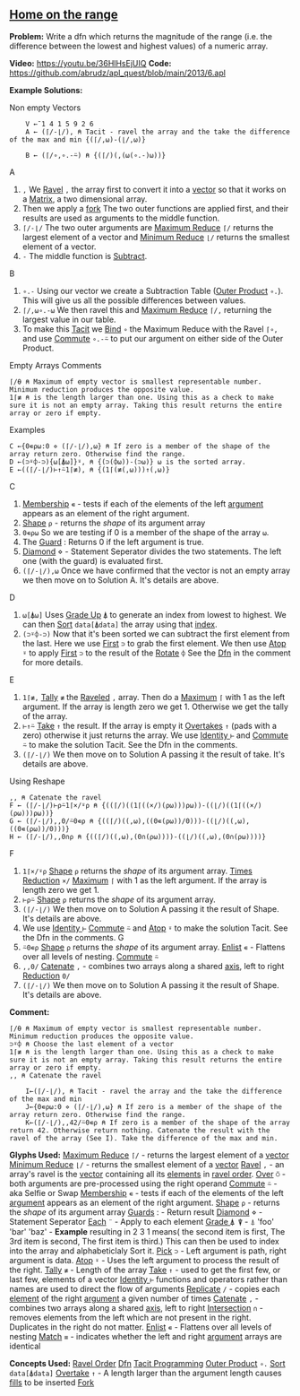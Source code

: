 ## [Home on the range](https://problems.tryapl.org/psets/2013.html?goto=P6_Home_On_The_Range)

**Problem:** Write a dfn which returns the magnitude of the range (i.e. the difference between the lowest and highest values) of a numeric array.

**Video:** https://youtu.be/36HlHsEjUIQ
**Code:** https://github.com/abrudz/apl_quest/blob/main/2013/6.apl

**Example Solutions:**

Non empty Vectors
```APL
	V ←¯1 4 1 5 9 2 6
	A ← (⌈/-⌊/), ⍝ Tacit - ravel the array and the take the difference of the max and min {(⌈/,⍵)-(⌊/,⍵)}
	
	B ← (⌈/∘,∘.-⍨) ⍝ {(⌈/)(,(⍵(∘.-)⍵))}
```

A
1. `,` We [Ravel](https://aplwiki.com/wiki/Ravel) `,` the array first to convert it into a [vector](https://aplwiki.com/wiki/Vector)  so that it works on a [Matrix](https://aplwiki.com/wiki/Rank), a two dimensional array.  
2. Then we apply a [fork](https://aplwiki.com/wiki/Train#3-trains) The two outer functions are applied first, and their results are used as arguments to the middle function.
3. `⌈/-⌊/` The two outer arguments are [Maximum Reduce](https://aplwiki.com/wiki/Maximum) `⌈/`  returns the largest element of a vector and [Minimum Reduce](https://aplwiki.com/wiki/Minimum) `⌊/` returns the smallest element of a vector. 
4. `-` The middle function is [Subtract](https://aplwiki.com/wiki/Subtract). 

B
1.  `∘.-` Using our vector we create a Subtraction Table ([Outer Product](https://aplwiki.com/wiki/Outer_Product) `∘.`). This will give us all the possible differences between values.
2. `⌈/,⍵∘.-⍵` We then ravel this and [Maximum Reduce](https://aplwiki.com/wiki/Maximum) `⌈/,` returning the largest value in our table. 
3. To make this [Tacit](https://aplwiki.com/wiki/Tacit_programming) we [Bind](https://aplwiki.com/wiki/Bind) `∘` the Maximum Reduce with the Ravel `⌈∘,` and use [Commute](https://aplwiki.com/wiki/Commute) `∘.-⍨`  to put our argument on either side of the Outer Product. 

Empty Arrays
Comments
```APL
⌈/⍬ ⍝ Maximum of empty vector is smallest representable number. Minimum reduction produces the opposite value.
1⌈≢ ⍝ is the length larger than one. Using this as a check to make sure it is not an empty array. Taking this result returns the entire array or zero if empty. 
```

Examples
```APL
C ←{0∊⍴⍵:0 ⋄ (⌈/-⌊/),⍵} ⍝ If zero is a member of the shape of the array return zero. Otherwise find the range.
D ←(⊃⍤⌽-⊃){⍵[⍋⍵]}⍤, ⍝ {(⊃(⌽⍵))-(⊃⍵)} ⍵ is the sorted array. 
E ←((⌈/-⌊/)⊢↑⍨1⌈≢), ⍝ {(1⌈(≢(,⍵)))↑(,⍵)}
```

C
1.  [Membership](https://aplwiki.com/wiki/Membership) `∊` - tests if each of the elements of the left [argument](https://aplwiki.com/wiki/Argument "Argument") appears as an element of the right argument. 
2. [Shape](https://aplwiki.com/wiki/Shape) `⍴` - returns the _shape_ of its argument array
3. `0∊⍴⍵` So we are testing if 0 is a member of the shape of the array `⍵`. 
4. The [Guard](https://aplwiki.com/wiki/Dfn#Guards) :  Returns 0 if the left argument is true. 
5.  [Diamond](https://aplwiki.com/wiki/Statement_separator) ⋄ - Statement Seperator divides the two statements. The left one (with the guard) is evaluated first. 
6. `(⌈/-⌊/),⍵` Once we have confirmed that the vector is not an empty array we then move on to Solution A. It's details are above. 

D
1. `⍵[⍋⍵]` Uses [Grade Up](https://aplwiki.com/wiki/Grade) `⍋` to generate an index from lowest to highest. We can then [Sort](https://xpqz.github.io/learnapl/manip.html?highlight=sort#grade-up-down) `data[⍋data]` the array using that [index](https://xpqz.github.io/learnapl/indexing.html#bracket-indexing). 
2. `(⊃⍤⌽-⊃)` Now that it's been sorted we can subtract the first element from the last. Here we use [First](https://aplwiki.com/wiki/First) `⊃`  to grab the first element. We then use [Atop](https://aplwiki.com/wiki/Atop_(operator)) `⍤`  to apply [First](https://aplwiki.com/wiki/First) `⊃` to the result of the [Rotate](https://aplwiki.com/wiki/Rotate) `⌽`  See the [Dfn](https://aplwiki.com/wiki/Dfn) in the comment for more details. 

E
1. `1⌈≢,` [Tally](https://aplwiki.com/wiki/Tally) `≢`  the [Raveled](https://aplwiki.com/wiki/Ravel) `,` array. Then do a [Maximum](https://aplwiki.com/wiki/Maximum) `⌈`  with 1 as the left argument. If the array is length zero we get 1. Otherwise we get the tally of the array.
2. `⊢↑⍨` [Take](https://aplwiki.com/wiki/Take) `↑` the result. If the array is empty it [Overtakes](https://aplwiki.com/wiki/Take#Overtaking) `↑`  (pads with a zero) otherwise it just returns the array. We use [Identity ](https://aplwiki.com/wiki/Identity)`⊢` and [Commute](https://aplwiki.com/wiki/Commute) `⍨` to make the solution Tacit. See the Dfn in the comments. 
3. `(⌈/-⌊/)` We then move on to Solution A passing it the result of take. It's details are above. 

Using Reshape
```APL
,, ⍝ Catenate the ravel
F ← (⌈/-⌊/)⊢⍴⍨1⌈×/⍤⍴ ⍝ {((⌈/)((1⌈((×/)(⍴⍵)))⍴⍵))-((⌊/)((1⌈((×/)(⍴⍵)))⍴⍵))}
G ← (⌈/-⌊/),,0/⍨0∊⍴ ⍝ {((⌈/)((,⍵),((0∊(⍴⍵))/0)))-((⌊/)((,⍵),((0∊(⍴⍵))/0)))}
H ← (⌈/-⌊/),,0∩⍴ ⍝ {((⌈/)((,⍵),(0∩(⍴⍵))))-((⌊/)((,⍵),(0∩(⍴⍵))))}
```

F
1. `1⌈×/⍤⍴` [Shape](https://aplwiki.com/wiki/Shape) `⍴` returns the _shape_ of its argument array. [Times Reduction](https://aplwiki.com/wiki/Reduce)  `×/`  [Maximum](https://aplwiki.com/wiki/Maximum) `⌈`  with 1 as the left argument. If the array is length zero we get 1. 
2. `⊢⍴⍨` [Shape](https://aplwiki.com/wiki/Shape) `⍴` returns the _shape_ of its argument array. 
3. `(⌈/-⌊/)` We then move on to Solution A passing it the result of Shape. It's details are above. 
4. We use [Identity ](https://aplwiki.com/wiki/Identity)`⊢`  [Commute](https://aplwiki.com/wiki/Commute) `⍨` and [Atop](https://aplwiki.com/wiki/Atop_(operator)) `⍤` to make the solution Tacit. See the Dfn in the comments. 
G
1. `⍨0∊⍴` [Shape](https://aplwiki.com/wiki/Shape) `⍴` returns the _shape_ of its argument array. [Enlist](https://aplwiki.com/wiki/enlist) `∊` - Flattens over all levels of nesting. [Commute](https://aplwiki.com/wiki/Commute) `⍨`
2. `,,0/` [Catenate](https://aplwiki.com/wiki/Catenate) `,` - combines two arrays along a shared [axis](https://aplwiki.com/wiki/Axis "Axis"), left to right [Reduction](https://aplwiki.com/wiki/Reduce)  `0/`
3. `(⌈/-⌊/)` We then move on to Solution A passing it the result of Shape. It's details are above. 

**Comment:** 
```APL
⌈/⍬ ⍝ Maximum of empty vector is smallest representable number. Minimum reduction produces the opposite value.
⊃⍤⌽ ⍝ Choose the last element of a vector
1⌈≢ ⍝ is the length larger than one. Using this as a check to make sure it is not an empty array. Taking this result returns the entire array or zero if empty. 
,, ⍝ Catenate the ravel

	I←(⌈/-⌊/), ⍝ Tacit - ravel the array and the take the difference of the max and min
	J←{0∊⍴⍵:0 ⋄ (⌈/-⌊/),⍵} ⍝ If zero is a member of the shape of the array return zero. Otherwise find the range. 
	K←(⌈/-⌊/),,42/⍨0∊⍴ ⍝ If zero is a member of the shape of the array return 42. Otherwise return nothing. Catenate the result with the ravel of the array (See I). Take the difference of the max and min.  

```

**Glyphs Used:**
[Maximum Reduce](https://aplwiki.com/wiki/Maximum) `⌈/` - returns the largest element of a [vector](https://aplwiki.com/wiki/Vector "Vector")
[Minimum Reduce](https://aplwiki.com/wiki/Minimum) `⌊/` - returns the smallest element of a [vector](https://aplwiki.com/wiki/Vector "Vector")
[Ravel](https://aplwiki.com/wiki/Ravel) `,` - an array's ravel is the [vector](https://aplwiki.com/wiki/Vector "Vector") containing all its [elements](https://aplwiki.com/wiki/Elements "Elements") in [ravel order](https://aplwiki.com/wiki/Ravel_order "Ravel order").
[Over](https://aplwiki.com/wiki/over) `⍥` - both arguments are pre-processed using the right operand
[Commute](https://aplwiki.com/wiki/Commute) `⍨`  - aka Selfie or Swap
[Membership](https://aplwiki.com/wiki/Membership) `∊` - tests if each of the elements of the left [argument](https://aplwiki.com/wiki/Argument "Argument") appears as an element of the right argument.
[Shape](https://aplwiki.com/wiki/Shape) `⍴` - returns the _shape_ of its argument array
[Guards](https://aplwiki.com/wiki/Dfn#Guards) : - Return result
[Diamond](https://aplwiki.com/wiki/Statement_separator) ⋄ - Statement Seperator
[Each](https://aplwiki.com/wiki/Each) `¨` - Apply to each element
[Grade ](https://aplwiki.com/wiki/Grade) `⍋ ⍒`  - ⍋ 'foo' 'bar' 'baz'  - **Example** resulting in 2 3 1 means( the second item is first, The 3rd item is second, The first item is third.) This can then be used to index into the array and alphabeticlaly Sort it. 
[Pick](https://mastering.dyalog.com/Nested-Arrays-Continued.html?highlight=pick#pick) `⊃` - Left argument is path, right argument is data. 
[Atop](https://aplwiki.com/wiki/Atop_(operator)) `⍤` - Uses the left argument to process the result of the right. 
[Tally](https://aplwiki.com/wiki/Tally) `≢` - Length of the array
[Take](https://aplwiki.com/wiki/Take) `↑` - used to get the first few, or last few, elements of a vector
[Identity ](https://aplwiki.com/wiki/Identity)`⊢` functions and operators rather than names are used to direct the flow of arguments
[Replicate](https://xpqz.github.io/cultivations/Functions7.html?#replicate) `/` - copies each [element](https://aplwiki.com/wiki/Element "Element") of the right [argument](https://aplwiki.com/wiki/Argument "Argument") a given number of times
[Catenate](https://aplwiki.com/wiki/Catenate) `,` - combines two arrays along a shared [axis](https://aplwiki.com/wiki/Axis "Axis"), left to right
[Intersection](https://aplwiki.com/wiki/Intersection) `∩` - removes elements from the left which are not present in the right. Duplicates in the right do not matter.
[Enlist](https://aplwiki.com/wiki/enlist) `∊` - Flattens over all levels of nesting
[Match](https://aplwiki.com/wiki/match) `≡` - indicates whether the left and right [argument](https://aplwiki.com/wiki/Argument "Argument") arrays are identical

**Concepts Used:**
[Ravel Order](https://aplwiki.com/wiki/Ravel_order)
[Dfn](https://aplwiki.com/wiki/Dfn)
[Tacit Programming](https://aplwiki.com/wiki/Tacit_programming)
[Outer Product](https://aplwiki.com/wiki/Outer_Product) `∘.`
[Sort](https://xpqz.github.io/learnapl/manip.html?highlight=sort#grade-up-down) `data[⍋data]` 
[Overtake](https://aplwiki.com/wiki/Take#Overtaking) `↑` - A length larger than the argument length causes [fills](https://aplwiki.com/wiki/Fill_element "Fill element") to be inserted
[Fork](https://aplwiki.com/wiki/Train#3-trains)
